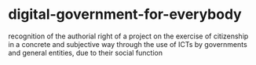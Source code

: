 # digital-government-for-everybody 
recognition of the authorial right of a project on the exercise of citizenship in a concrete and subjective way through the use of ICTs by governments and general entities, due to their social function
